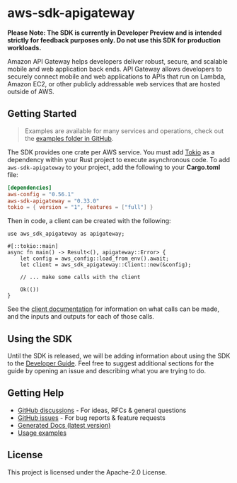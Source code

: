 # aws-sdk-apigateway

**Please Note: The SDK is currently in Developer Preview and is intended strictly for
feedback purposes only. Do not use this SDK for production workloads.**

Amazon API Gateway helps developers deliver robust, secure, and scalable mobile and web application back ends. API Gateway allows developers to securely connect mobile and web applications to APIs that run on Lambda, Amazon EC2, or other publicly addressable web services that are hosted outside of AWS.

## Getting Started

> Examples are available for many services and operations, check out the
> [examples folder in GitHub](https://github.com/awslabs/aws-sdk-rust/tree/main/examples).

The SDK provides one crate per AWS service. You must add [Tokio](https://crates.io/crates/tokio)
as a dependency within your Rust project to execute asynchronous code. To add `aws-sdk-apigateway` to
your project, add the following to your **Cargo.toml** file:

```toml
[dependencies]
aws-config = "0.56.1"
aws-sdk-apigateway = "0.33.0"
tokio = { version = "1", features = ["full"] }
```

Then in code, a client can be created with the following:

```rust,no_run
use aws_sdk_apigateway as apigateway;

#[::tokio::main]
async fn main() -> Result<(), apigateway::Error> {
    let config = aws_config::load_from_env().await;
    let client = aws_sdk_apigateway::Client::new(&config);

    // ... make some calls with the client

    Ok(())
}
```

See the [client documentation](https://docs.rs/aws-sdk-apigateway/latest/aws_sdk_apigateway/client/struct.Client.html)
for information on what calls can be made, and the inputs and outputs for each of those calls.

## Using the SDK

Until the SDK is released, we will be adding information about using the SDK to the
[Developer Guide](https://docs.aws.amazon.com/sdk-for-rust/latest/dg/welcome.html). Feel free to suggest
additional sections for the guide by opening an issue and describing what you are trying to do.

## Getting Help

* [GitHub discussions](https://github.com/awslabs/aws-sdk-rust/discussions) - For ideas, RFCs & general questions
* [GitHub issues](https://github.com/awslabs/aws-sdk-rust/issues/new/choose) - For bug reports & feature requests
* [Generated Docs (latest version)](https://awslabs.github.io/aws-sdk-rust/)
* [Usage examples](https://github.com/awslabs/aws-sdk-rust/tree/main/examples)

## License

This project is licensed under the Apache-2.0 License.

